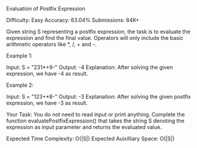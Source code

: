 Evaluation of Postfix Expression

Difficulty: Easy Accuracy: 63.04% Submissions: 84K+

Given string S representing a postfix expression, the task is to evaluate the expression and find the final value. Operators will only include the basic arithmetic operators like *, /, + and -.

Example 1:

Input: S = "231*+9-"
Output: -4
Explanation:
After solving the given expression, 
we have -4 as result.

Example 2:

Input: S = "123+*8-"
Output: -3
Explanation:
After solving the given postfix 
expression, we have -3 as result.

Your Task:
You do not need to read input or print anything. Complete the function evaluatePostfixExpression() that takes the string S denoting the expression as input parameter and returns the evaluated value.

Expected Time Complexity: O(|S|)
Expected Auixilliary Space: O(|S|)
